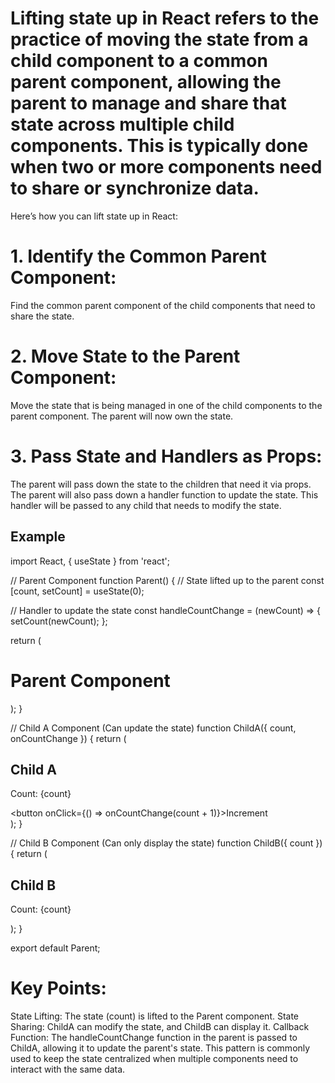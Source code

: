 # Lifting state up in React refers to the practice of moving the state from a child component to a common parent component, allowing the parent to manage and share that state across multiple child components. This is typically done when two or more components need to share or synchronize data.

Here’s how you can lift state up in React:

# 1. Identify the Common Parent Component:
Find the common parent component of the child components that need to share the state.

# 2. Move State to the Parent Component:
Move the state that is being managed in one of the child components to the parent component. The parent will now own the state.

# 3. Pass State and Handlers as Props:
The parent will pass down the state to the children that need it via props.
The parent will also pass down a handler function to update the state. This handler will be passed to any child that needs to modify the state.

## Example

import React, { useState } from 'react';

// Parent Component
function Parent() {
  // State lifted up to the parent
  const [count, setCount] = useState(0);

  // Handler to update the state
  const handleCountChange = (newCount) => {
    setCount(newCount);
  };

  return (
    <div>
      <h1>Parent Component</h1>
      <ChildA count={count} onCountChange={handleCountChange} />
      <ChildB count={count} />
    </div>
  );
}

// Child A Component (Can update the state)
function ChildA({ count, onCountChange }) {
  return (
    <div>
      <h2>Child A</h2>
      <p>Count: {count}</p>
      <button onClick={() => onCountChange(count + 1)}>Increment</button>
    </div>
  );
}

// Child B Component (Can only display the state)
function ChildB({ count }) {
  return (
    <div>
      <h2>Child B</h2>
      <p>Count: {count}</p>
    </div>
  );
}

export default Parent;


# Key Points:
State Lifting: The state (count) is lifted to the Parent component.
State Sharing: ChildA can modify the state, and ChildB can display it.
Callback Function: The handleCountChange function in the parent is passed to ChildA, allowing it to update the parent's state.
This pattern is commonly used to keep the state centralized when multiple components need to interact with the same data.
